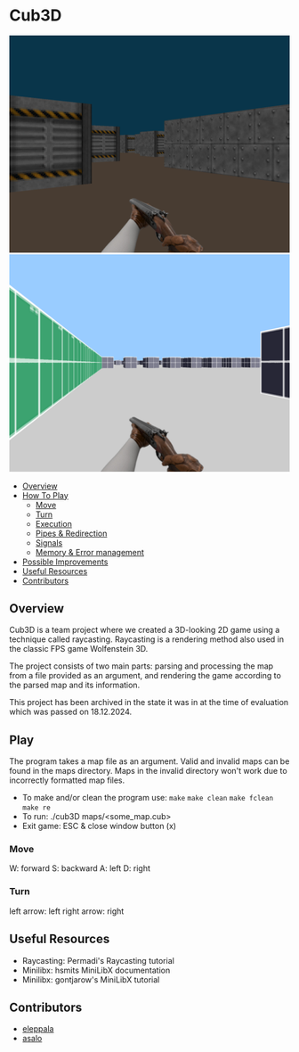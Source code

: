# Cub3D
![picture](incs/pics/game2.png)
![picture](incs/pics/game1.png)

* [Overview](#overview)
* [How To Play](#play)
  * [Move](#move)
  * [Turn](#turn)
  * [Execution](#execution)
  * [Pipes & Redirection](#pipes-and-redirections)
  * [Signals](#signals)
  * [Memory & Error management](#memory-management--error-handling)
* [Possible Improvements](#possible-improvements)
* [Useful Resources](#useful-resources)
* [Contributors](#contributors)

## Overview
Cub3D is a team project where we created a 3D-looking 2D game using a technique called raycasting. Raycasting is a rendering method also used in the classic FPS game Wolfenstein 3D.

The project consists of two main parts: parsing and processing the map from a file provided as an argument, and rendering the game according to the parsed map and its information.

This project has been archived in the state it was in at the time of evaluation which was passed on 18.12.2024.

## Play
The program takes a map file as an argument. Valid and invalid maps can be found in the maps directory. Maps in the invalid directory won't work due to incorrectly formatted map files.
* To make and/or clean the program use: `make` `make clean` `make fclean` `make re`
* To run: ./cub3D maps/<some_map.cub>
* Exit game: ESC & close window button (x)
### Move
W: forward
S: backward
A: left
D: right
### Turn
left arrow: left
right arrow: right

## Useful Resources
* Raycasting: Permadi's Raycasting tutorial
* Minilibx: hsmits MiniLibX documentation
* Minilibx: gontjarow's MiniLibX tutorial

## Contributors
* [eleppala](https://github.com/eleppala)
* [asalo](https://github.com/enduserrr)

